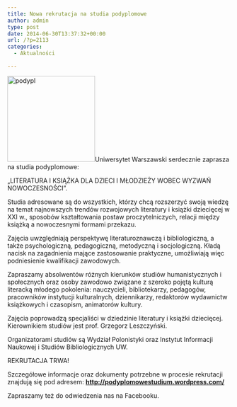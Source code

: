 ```yaml
---
title: Nowa rekrutacja na studia podyplomowe
author: admin
type: post
date: 2014-06-30T13:37:32+00:00
url: /?p=2113
categories:
  - Aktualności

---
```

<img class="alignleft wp-image-2114 size-full" src="http://www.ibby.pl/wp-content/uploads/2014/06/podypl.jpg" alt="podypl" width="198" height="194" srcset="http://www.ibby.pl/wp-content/uploads/2014/06/podypl.jpg 198w, http://www.ibby.pl/wp-content/uploads/2014/06/podypl-102x100.jpg 102w" sizes="(max-width: 198px) 100vw, 198px" />Uniwersytet Warszawski serdecznie zaprasza na studia podyplomowe:
  
„LITERATURA I KSIĄŻKA DLA DZIECI I MŁODZIEŻY WOBEC WYZWAŃ NOWOCZESNOŚCI”.

Studia adresowane są do wszystkich, którzy chcą rozszerzyć swoją wiedzę na temat najnowszych trendów rozwojowych literatury i książki dziecięcej w XXI w., sposobów kształtowania postaw proczytelniczych, relacji między książką a nowoczesnymi formami przekazu.
  
Zajęcia uwzględniają perspektywę literaturoznawczą i bibliologiczną, a także psychologiczną, pedagogiczną, metodyczną i socjologiczną. Kładą nacisk na zagadnienia mające zastosowanie praktyczne, umożliwiają więc podniesienie kwalifikacji zawodowych.

Zapraszamy absolwentów różnych kierunków studiów humanistycznych i społecznych oraz osoby zawodowo związane z szeroko pojętą kulturą literacką młodego pokolenia: nauczycieli, bibliotekarzy, pedagogów, pracowników instytucji kulturalnych, dziennikarzy, redaktorów wydawnictw książkowych i czasopism, animatorów kultury.

Zajęcia poprowadzą specjaliści w dziedzinie literatury i książki dziecięcej. Kierownikiem studiów jest prof. Grzegorz Leszczyński.
  
Organizatorami studiów są Wydział Polonistyki oraz Instytut Informacji Naukowej i Studiów Bibliologicznych UW.

REKRUTACJA TRWA!

Szczegółowe informacje oraz dokumenty potrzebne w procesie rekrutacji znajdują się pod adresem: **http://podyplomowestudium.wordpress.com/**
  
Zapraszamy też do odwiedzenia nas na Facebooku.

&nbsp;
